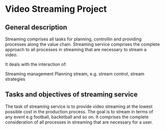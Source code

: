 # Video Streaming Project

## General description
Streaming comprises all tasks for planning, controllin and providing processes along the value chain. Streaming service comprises the complete approach to all processes in streaming that are necessary to stream a video.

It deals with the interaction of:

Streaming management
Planning stream, e.g. stream control, stream strategies

## Tasks and objectives of streaming service
The task of streaming service is to provide video streaming at the lowest possible cost in the production process. The goal is to stream in terms of any event e.g football, backetball and so on. It comprises the complete consideration of all processes in streaming that are necessary for a user.
